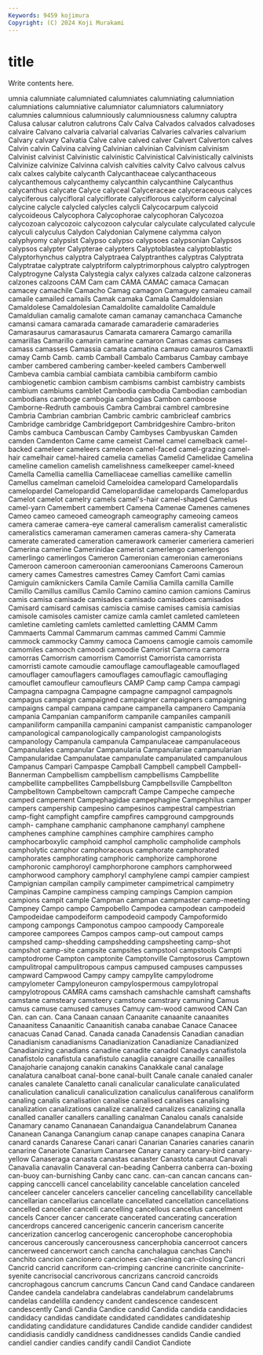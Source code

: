 ```yaml
---
Keywords: 9459 kojimura
Copyright: (C) 2024 Koji Murakami
---
```


# title

Write contents here.



umnia calumniate calumniated calumniates calumniating calumniation calumniations calumniative calumniator
calumniators calumniatory calumnies calumnious calumniously calumniousness calumny caluptra Calusa calusar
calutron calutrons Calv Calva Calvados calvados calvadoses calvaire Calvano calvaria
calvarial calvarias Calvaries calvaries calvarium Calvary calvary Calvatia Calve calve
calved calver Calvert Calverton calves Calvin calvin Calvina calving Calvinian
calvinian Calvinism calvinism Calvinist calvinist Calvinistic calvinistic Calvinistical Calvinistically calvinists
Calvinize calvinize Calvinna calvish calvities calvity Calvo calvous calvus calx
calxes calybite calycanth Calycanthaceae calycanthaceous calycanthemous calycanthemy calycanthin calycanthine Calycanthus
calycanthus calycate Calyce calyceal Calyceraceae calyceraceous calyces calyciferous calycifloral calyciflorate
calyciflorous calyciform calycinal calycine calycle calycled calycles calycli Calycocarpum calycoid
calycoideous Calycophora Calycophorae calycophoran Calycozoa calycozoan calycozoic calycozoon calycular calyculate
calyculated calycule calyculi calyculus Calydon Calydonian Calymene calymma calyon calyphyomy
calypsist Calypso calypso calypsoes calypsonian Calypsos calypsos calypter Calypterae calypters
Calyptoblastea calyptoblastic Calyptorhynchus calyptra Calyptraea Calyptranthes calyptras Calyptrata Calyptratae calyptrate
calyptriform calyptrimorphous calyptro calyptrogen Calyptrogyne Calysta Calystegia calyx calyxes calzada
calzone calzoneras calzones calzoons CAM Cam cam CAMA CAMAC camaca
Camacan camacey camachile Camacho Camag camagon Camaguey camaieu camail camaile
camailed camails Camak camaka Camala Camaldolensian Camaldolese Camaldolesian Camaldolite camaldolite
Camaldule Camaldulian camalig camalote caman camanay camanchaca Camanche camansi camara
camarada camarade camaraderie camaraderies Camarasaurus camarasaurus Camarata camarera Camargo camarilla
camarillas Camarillo camarin camarine camaron Camas camas camases camass camasses
Camassia camata camatina camauro camauros Camaxtli camay Camb Camb. camb
Camball Cambalo Cambarus Cambay cambaye camber cambered cambering camber-keeled cambers
Camberwell Cambeva cambia cambial cambiata cambibia cambiform cambio cambiogenetic cambion
cambism cambisms cambist cambistry cambists cambium cambiums camblet Cambodia cambodia
Cambodian cambodian cambodians camboge cambogia cambogias Cambon camboose Camborne-Redruth cambouis
Cambra Cambrai cambrel cambresine Cambria Cambrian cambrian Cambric cambric cambricleaf
cambrics Cambridge cambridge Cambridgeport Cambridgeshire Cambro-briton Cambs cambuca Cambuscan Camby
Cambyses Cambyuskan Camden camden Camdenton Came came cameist Camel camel
camelback camel-backed cameleer cameleers cameleon camel-faced camel-grazing camel-hair camelhair camel-haired
camelia camelias Camelid Camelidae Camelina cameline camelion camelish camelishness camelkeeper
camel-kneed Camella Camellia camellia Camelliaceae camellias camellike camellin Camellus camelman
cameloid Cameloidea camelopard Camelopardalis camelopardel Camelopardid Camelopardidae camelopards Camelopardus Camelot
camelot camelry camels camel's-hair camel-shaped Camelus camel-yarn Camembert camembert Camena
Camenae Camenes camenes Cameo cameo cameoed cameograph cameography cameoing cameos
camera camerae camera-eye cameral cameralism cameralist cameralistic cameralistics cameraman cameramen
cameras camera-shy Camerata camerate camerated cameration camerawork camerier cameriera camerieri
Camerina camerine Camerinidae camerist camerlengo camerlengos camerlingo camerlingos Cameron Cameronian
cameronian cameronians Cameroon cameroon cameroonian cameroonians Cameroons Cameroun camery cames
Camestres camestres Camey Camfort Cami camias Camiguin camiknickers Camila Camile
Camilia Camilla camilla Camille Camillo Camillus camillus Camilo Camino camino
camion camions Camirus camis camisa camisade camisades camisado camisadoes camisados
Camisard camisard camisas camiscia camise camises camisia camisias camisole camisoles
camister camize camla camlet camleted camleteen camletine camleting camlets camletted
camletting CAMM Camm Cammaerts Cammal Cammarum cammas cammed Cammi Cammie
cammock cammocky Cammy camoca Camoens camogie camois camomile camomiles camooch
camoodi camoodie Camorist Camorra camorra camorras Camorrism camorrism Camorrist Camorrista
camorrista camorristi camote camoudie camouflage camouflageable camouflaged camouflager camouflagers camouflages
camouflagic camouflaging camouflet camoufleur camoufleurs CAMP Camp camp Campa campagi
Campagna campagna Campagne campagne campagnol campagnols campagus campaign campaigned campaigner
campaigners campaigning campaigns campal campana campane campanella campanero Campania campania
Campanian campaniform campanile campaniles campanili campaniliform campanilla campanini campanist campanistic
campanologer campanological campanologically campanologist campanologists campanology Campanula campanula Campanulaceae campanulaceous
Campanulales campanular Campanularia Campanulariae campanularian Campanularidae Campanulatae campanulate campanulated campanulous
Campanus Campari Campaspe Campball Campbell campbell Campbell-Bannerman Campbellism campbellism campbellisms
Campbellite campbellite campbellites Campbellsburg Campbellsville Campbellton Campbelltown Campbeltown campcraft Campe
Campeche campeche camped campement Campephagidae campephagine Campephilus camper campers campership
campesino campesinos campestral campestrian camp-fight campfight campfire campfires campground campgrounds
camph- camphane camphanic camphanone camphanyl camphene camphenes camphine camphines camphire
camphires campho camphocarboxylic camphoid camphol campholic campholide camphols campholytic camphor
camphoraceous camphorate camphorated camphorates camphorating camphoric camphorize camphorone camphoronic camphoroyl
camphorphorone camphors camphorweed camphorwood camphory camphoryl camphylene campi campier campiest
Campignian campilan campily campimeter campimetrical campimetry Campinas Campine campiness camping
campings Campion campion campions campit cample Campman campman campmaster camp-meeting
Campney Campo campo Campobello Campodea campodean campodeid Campodeidae campodeiform campodeoid
campody Campoformido campong campongs Camponotus campoo campoody Camporeale camporee camporees
Campos campos camp-out campout camps campshed camp-shedding campshedding campsheeting camp-shot
campshot camp-site campsite campsites campstool campstools Campti camptodrome Campton camptonite
Camptonville Camptosorus Camptown campulitropal campulitropous campus campused campuses campusses campward
Campwood Campy campy campylite campylodrome campylometer Campyloneuron campylospermous campylotropal campylotropous
CAMRA cams camshach camshachle camshaft camshafts camstane camsteary camsteery camstone
camstrary camuning Camus camus camuse camused camuses Camuy cam-wood camwood
CAN Can Can. can can. Cana Canaan canaan Canaanite canaanite
canaanites Canaanitess Canaanitic Canaanitish canaba canabae Canace Canacee canacuas Canad
Canad. Canada canada Canadensis Canadian canadian Canadianism canadianisms Canadianization Canadianize
Canadianized Canadianizing canadians canadine canadite canadol Canadys canafistola canafistolo canafistula
canafistulo canaglia canaigre canaille canailles Canajoharie canajong canakin canakins Canakkale
canal canalage canalatura canalboat canal-bone canal-built Canale canale canaled canaler
canales canalete Canaletto canali canalicular canaliculate canaliculated canaliculation canaliculi canaliculization
canaliculus canaliferous canaliform canaling canalis canalisation canalise canalised canalises canalising
canalization canalizations canalize canalized canalizes canalizing canalla canalled canaller canallers
canalling canalman Canalou canals canalside Canamary canamo Cananaean Canandaigua Canandelabrum
Cananea Cananean Cananga Canangium canap canape canapes canapina Canara canard
canards Canarese Canari canari Canarian Canaries canaries canarin canarine Canariote
Canarium Canarsee Canary canary canary-bird canary-yellow Canaseraga canasta canastas canaster
Canastota canaut Canavali Canavalia canavalin Canaveral can-beading Canberra canberra can-boxing
can-buoy can-burnishing Canby canc canc. can-can cancan cancans can-capping canccelli
cancel cancelability cancelable cancelation canceled canceleer canceler cancelers cancelier canceling
cancellability cancellable cancellarian cancellarius cancellate cancellated cancellation cancellations cancelled canceller
cancelli cancelling cancellous cancellus cancelment cancels Cancer cancer cancerate cancerated
cancerating canceration cancerdrops cancered cancerigenic cancerin cancerism cancerite cancerization cancerlog
cancerogenic cancerophobe cancerophobia cancerous cancerously cancerousness cancerphobia cancerroot cancers cancerweed
cancerwort canch cancha canchalagua canchas Canchi canchito cancion cancionero canciones
can-cleaning can-closing Cancri Cancrid cancrid cancriform can-crimping cancrine cancrinite cancrinite-syenite
cancrisocial cancrivorous cancrizans cancroid cancroids cancrophagous cancrum cancrums Cancun Cand
cand Candace candareen Candee candela candelabra candelabras candelabrum candelabrums candelas
candelilla candency candent candescence candescent candescently Candi Candia Candice candid
Candida candida candidacies candidacy candidas candidate candidated candidates candidateship candidating
candidature candidatures Candide candide candider candidest candidiasis candidly candidness candidnesses
candids Candie candied candiel candier candies candify candil Candiot Candiote
